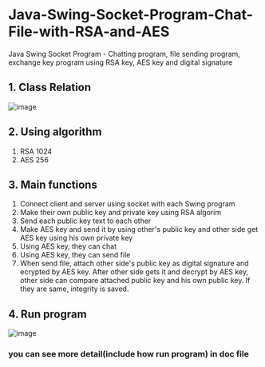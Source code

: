 # Java-Swing-Socket-Program-Chat-File-with-RSA-and-AES

Java Swing Socket Program - Chatting program, file sending program, exchange key program using RSA key, AES key and digital signature

## 1.	Class Relation

![image](https://user-images.githubusercontent.com/71916223/162585231-e64aab0c-6b32-4671-a85e-d72011e8e6b1.png)

## 2. Using algorithm 
1. RSA 1024
2. AES 256

## 3. Main functions
1. Connect client and server using socket with each Swing program
2. Make their own public key and private key using RSA algorim
3. Send each public key text to each other 
4. Make AES key and send it by using other's public key and other side get AES key using his own private key
5. Using AES key, they can chat
6. Using AES key, they can send file
7. When send file, attach other side's public key as digital signature and ecrypted by AES key. After other side gets it and decrypt by AES key, other side can compare attached public key and his own public key. If they are same, integrity is saved.

## 4. Run program
![image](https://user-images.githubusercontent.com/71916223/162585522-c77f244d-fa96-4db6-8bd7-b21b62ca7340.png)


### you can see more detail(include how run program) in doc file
